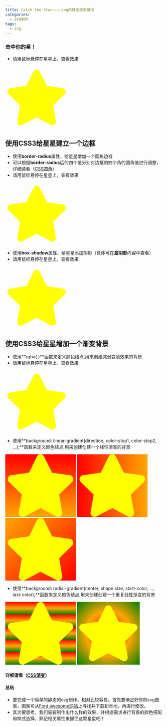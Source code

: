 ```yaml
---
title: Catch the Star————svg的静态效果展示
categories:
  - SVG制作
tags:
  - svg
---
```

### 击中你的星！
- 请用鼠标悬停在星星上，查看效果
<head>
  <meta charset="UTF-8">
  <style>
    .star9 {
        width: 200px;
        height: 200px;
        color: yellow;    }
    .star9:hover {
		width: 200px;
		  height: 200px;
		  color: red;
    }
  </style>
</head>

<body>
<svg class="star9" viewBox="0 0 576 512">
 <path fill="currentColor" d="M259.3 17.8L194 150.2 47.9 171.5c-26.2 3.8-36.7 36.1-17.7 54.6l105.7 103-25 145.5c-4.5 26.3 23.2 46 46.4 33.7L288 439.6l130.7 68.7c23.2 12.2 50.9-7.4 46.4-33.7l-25-145.5 105.7-103c19-18.5 8.5-50.8-17.7-54.6L382 150.2 316.7 17.8c-11.7-23.6-45.6-23.9-57.4 0z"></path></svg>
</body>

## 使用CSS3给星星建立一个边框 

- 使用**border-radius**属性，给星星增加一个圆角边框
- 可以根据**border-radius**后的四个值分别对边框的四个角的圆角值进行调整，详细请看（[CSS圆角](https://www.w3cschool.cn/css3/css3-border-radius.html)）
- 请用鼠标悬停在星星上，查看效果
<head>
  <meta charset="UTF-8">
  <style>
    .star1 {
        width: 200px;
        height: 200px;
        color: yellow;    }
    .star1:hover {
    border:2px solid ;
    padding:10px 40px; 
    background: red;
    width:200px;
    border-radius:25px;
    }
  </style>
</head>

<body>
<svg class="star1" viewBox="0 0 576 512">
 <path fill="currentColor" d="M259.3 17.8L194 150.2 47.9 171.5c-26.2 3.8-36.7 36.1-17.7 54.6l105.7 103-25 145.5c-4.5 26.3 23.2 46 46.4 33.7L288 439.6l130.7 68.7c23.2 12.2 50.9-7.4 46.4-33.7l-25-145.5 105.7-103c19-18.5 8.5-50.8-17.7-54.6L382 150.2 316.7 17.8c-11.7-23.6-45.6-23.9-57.4 0z"></path></svg>
</body>

- 使用**box-shadow**属性，给星星添加阴影（具体可在**盒阴影**内容中查看）
- 请用鼠标悬停在星星上，查看效果
<head>
  <meta charset="UTF-8">
  <style>
    .star2 {
        width: 200px;
        height: 200px;
        color: yellow;    
     }
   .star2:hover {
     width:200px;
     height:200px;
     box-shadow: 10px 10px 5px #888888;
     }
  </style>
</head>

<body>
<svg class="star2" viewBox="0 0 576 512">
  <path fill="currentColor" d="M259.3 17.8L194 150.2 47.9 171.5c-26.2 3.8-36.7 36.1-17.7 54.6l105.7 103-25 145.5c-4.5 26.3 23.2 46 46.4 33.7L288 439.6l130.7 68.7c23.2 12.2 50.9-7.4 46.4-33.7l-25-145.5 105.7-103c19-18.5 8.5-50.8-17.7-54.6L382 150.2 316.7 17.8c-11.7-23.6-45.6-23.9-57.4 0z"></path></svg>
</body>

## 使用CSS3给星星增加一个渐变背景

- 使用**rgba( )**函数来定义颜色结点,用来创建减弱变淡效果的背景
- 请用鼠标悬停在星星上，查看效果
<head>
  <meta charset="UTF-8">
  <style>
    .star3 {
        width: 200px;
        height: 200px;
        color: yellow;        
  }
   .star3:hover {
    height: 200px;
    background: -webkit-linear-gradient(left, rgba(255,0,0,0), rgba(255,0,0,1)); 
    background: -o-linear-gradient(right, rgba(255,0,0,0), rgba(255,0,0,1)); 
    background: -moz-linear-gradient(right, rgba(255,0,0,0), rgba(255,0,0,1)); 
    background: linear-gradient(to right, rgba(255,0,0,0), rgba(255,0,0,1)); 
  </style>
</head>

<body>
<svg class="star3" viewBox="0 0 576 512">
  <path fill="currentColor" d="M259.3 17.8L194 150.2 47.9 171.5c-26.2 3.8-36.7 36.1-17.7 54.6l105.7 103-25 145.5c-4.5 26.3 23.2 46 46.4 33.7L288 439.6l130.7 68.7c23.2 12.2 50.9-7.4 46.4-33.7l-25-145.5 105.7-103c19-18.5 8.5-50.8-17.7-54.6L382 150.2 316.7 17.8c-11.7-23.6-45.6-23.9-57.4 0z"></path></svg>
</body>

- 使用**background: linear-gradient(direction, color-stop1, color-stop2, ...);**函数来定义颜色结点,用来创建创建一个线性渐变的背景

<head>
  <meta charset="UTF-8">
  <style>
    .star4 {
	    height: 200px;
		color: yellow;
    background: -webkit-linear-gradient(red, orange); 
    background: -o-linear-gradient(red, orange); 
    background: -moz-linear-gradient(red, orange);
    background: linear-gradient(red, orange);      
	}
  </style>
</head>

<body>
<svg class="star4" viewBox="0 0 576 512">
	<path fill="currentColor" d="M259.3 17.8L194 150.2 47.9 171.5c-26.2 3.8-36.7 36.1-17.7 54.6l105.7 103-25 145.5c-4.5 26.3 23.2 46 46.4 33.7L288 439.6l130.7 68.7c23.2 12.2 50.9-7.4 46.4-33.7l-25-145.5 105.7-103c19-18.5 8.5-50.8-17.7-54.6L382 150.2 316.7 17.8c-11.7-23.6-45.6-23.9-57.4 0z"></path></svg>
</body>

<head>
  <meta charset="UTF-8">
  <style>
    .star5 {
	    height: 200px;
		color: yellow;
    background: -webkit-linear-gradient(left, red , orange);
    background: -o-linear-gradient(right, red, orange);
    background: -moz-linear-gradient(right, red, orange);
    background: linear-gradient(to right, red , orange);
	}
  </style>
</head>

<body>
<svg class="star5" viewBox="0 0 576 512">
	<path fill="currentColor" d="M259.3 17.8L194 150.2 47.9 171.5c-26.2 3.8-36.7 36.1-17.7 54.6l105.7 103-25 145.5c-4.5 26.3 23.2 46 46.4 33.7L288 439.6l130.7 68.7c23.2 12.2 50.9-7.4 46.4-33.7l-25-145.5 105.7-103c19-18.5 8.5-50.8-17.7-54.6L382 150.2 316.7 17.8c-11.7-23.6-45.6-23.9-57.4 0z"></path></svg>
</body>

<head>
  <meta charset="UTF-8">
  <style>
    .star6 {
	    height: 200px;
		color: yellow;
    background: -webkit-linear-gradient(left top, orange , red); 
    background: -o-linear-gradient(bottom right, orange, red); 
    background: -moz-linear-gradient(bottom right, orange, red);
    background: linear-gradient(to bottom right, orange , red); 
	}
  </style>
</head>

<body>
<svg class="star6" viewBox="0 0 576 512">
	<path fill="currentColor" d="M259.3 17.8L194 150.2 47.9 171.5c-26.2 3.8-36.7 36.1-17.7 54.6l105.7 103-25 145.5c-4.5 26.3 23.2 46 46.4 33.7L288 439.6l130.7 68.7c23.2 12.2 50.9-7.4 46.4-33.7l-25-145.5 105.7-103c19-18.5 8.5-50.8-17.7-54.6L382 150.2 316.7 17.8c-11.7-23.6-45.6-23.9-57.4 0z"></path></svg>
</body>

- 使用**background: radial-gradient(center, shape size, start-color, ..., last-color);**函数来定义颜色结点,用来创建创建一个重复线性渐变的背景

<head>
  <meta charset="UTF-8">
  <style>
    .star7 {
	    height: 200px;
		color: yellow;
    background: -webkit-repeating-linear-gradient(red, orange 10%, green 20%); 
    background: -o-repeating-linear-gradient(red, orange 10%, green 20%);
    background: -moz-repeating-linear-gradient(red, orange 10%, green 20%);
    background: repeating-linear-gradient(red, orange 10%, green 20%); 
	}
  </style>
</head>

<body>
<svg class="star7" viewBox="0 0 576 512">
	<path fill="currentColor" d="M259.3 17.8L194 150.2 47.9 171.5c-26.2 3.8-36.7 36.1-17.7 54.6l105.7 103-25 145.5c-4.5 26.3 23.2 46 46.4 33.7L288 439.6l130.7 68.7c23.2 12.2 50.9-7.4 46.4-33.7l-25-145.5 105.7-103c19-18.5 8.5-50.8-17.7-54.6L382 150.2 316.7 17.8c-11.7-23.6-45.6-23.9-57.4 0z"></path></svg>
</body>

<head>
  <meta charset="UTF-8">
  <style>
    .star8 {
		color: yellow;
    height: 200px;
    width: 200px;
    background: -webkit-radial-gradient(red, orange, green); 
    background: -o-radial-gradient(red, orange, green); 
    background: -moz-radial-gradient(red, orange, green); 
    background: radial-gradient(red, orange, green);
	}
  </style>
</head>

<body>
<svg class="star8" viewBox="0 0 576 512">
	<path fill="currentColor" d="M259.3 17.8L194 150.2 47.9 171.5c-26.2 3.8-36.7 36.1-17.7 54.6l105.7 103-25 145.5c-4.5 26.3 23.2 46 46.4 33.7L288 439.6l130.7 68.7c23.2 12.2 50.9-7.4 46.4-33.7l-25-145.5 105.7-103c19-18.5 8.5-50.8-17.7-54.6L382 150.2 316.7 17.8c-11.7-23.6-45.6-23.9-57.4 0z"></path></svg>
</body>

#### 详细请看（[CSS渐变](https://www.w3cschool.cn/css3/oj26bfli.html)）



#### 总结
- 要完成一个简单的静态的svg制作，相对比较容易。首先要确定好你的svg图案，图案可从[Font awesome网站](https://fontawesome.com/icons?d=gallery)上寻找并下载到本地，再进行修改。
- 其次要思考，我们需要制作出什么样的效果，并根据需求进行背景的颜色搭配和样式选择，熟记相关属性来抓住这颗星星吧！
